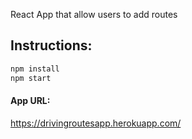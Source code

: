 React App that allow users to add routes

## Instructions:

```sh
npm install
npm start
```

#### App URL:

https://drivingroutesapp.herokuapp.com/
